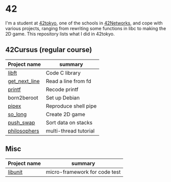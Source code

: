 # 42

I'm a student at [42tokyo](https://42tokyo.jp/), one of the schools in [42Networks](https://www.42network.org/), and cope with various projects, ranging from rewriting some functions in libc to making the 2D game.
This repository lists what I did in 42tokyo.

## 42Cursus (regular course)

Project name | summary
--- | ---
[libft](https://github.com/tohsumi1205/42-libft) | Code C library
[get_next_line](https://github.com/tohsumi1205/42-get_next_line) | Read a line from fd
[printf](https://github.com/tohsumi1205/42-printf) | Recode printf
born2beroot | Set up Debian
[pipex](https://github.com/tohsumi1205/42-pipex) | Reproduce shell pipe
[so_long](https://github.com/tohsumi1205/42-so_long) | Create 2D game
[push_swap](https://github.com/tohsumi1205/42-push_swap) | Sort data on stacks
[philosophers](https://github.com/tohsumi1205/42-philosophers) | multi-thread tutorial

## Misc

Project name | summary
--- | ---
[libunit](https://github.com/tohsumi1205/42-libunit) | micro-framework for code test

